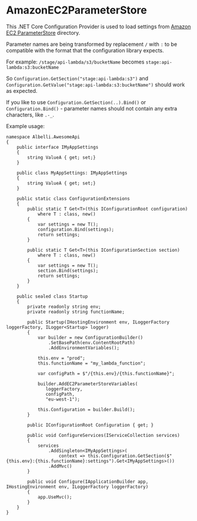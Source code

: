# AmazonEC2ParameterStore

This .NET Core Configuration Provider is used to load settings from [Amazon EC2 ParameterStore](AmazonEC2ParameterStore) directory.

Parameter names are being transformed by replacement `/` with `:` to be compatible with the format that the configuration library expects. 

For example:
`/stage/api-lambda/s3/bucketName` becomes `stage:api-lambda:s3:bucketName`

So
`Configuration.GetSection("stage:api-lambda:s3")` and `Configuration.GetValue("stage:api-lambda:s3:bucketName")` should work as expected. 

If you like to use `Configuration.GetSection(..).Bind()` or `Configuration.Bind()` - parameter names should not contain any extra characters, like `.-_`.

Example usage:

```
namespace Albelli.AwesomeApi
{
    public interface IMyAppSettings
    {
        string ValueA { get; set;}
    }

    public class MyAppSettings: IMyAppSettings
    {
        string ValueA { get; set;}
    }

    public static class ConfigurationExtensions
    {
        public static T Get<T>(this IConfigurationRoot configuration)
            where T : class, new()
        {
            var settings = new T();
            configuration.Bind(settings);
            return settings;
        }

        public static T Get<T>(this IConfigurationSection section)
            where T : class, new()
        {
            var settings = new T();
            section.Bind(settings);
            return settings;
        }
    }

    public sealed class Startup
    {
        private readonly string env;
        private readonly string functionName;

        public Startup(IHostingEnvironment env, ILoggerFactory loggerFactory, ILogger<Startup> logger)
        {
            var builder = new ConfigurationBuilder()
                .SetBasePath(env.ContentRootPath)
                .AddEnvironmentVariables();

            this.env = "prod";
            this.functionName = "my_lambda_function";

            var configPath = $"/{this.env}/{this.functionName}";

            builder.AddEC2ParameterStoreVariables(
               loggerFactory,
               configPath,
               "eu-west-1");

            this.Configuration = builder.Build();
        }

        public IConfigurationRoot Configuration { get; }

        public void ConfigureServices(IServiceCollection services)
        {
            services
                .AddSingleton<IMyAppSettings>(
                    context => this.Configuration.GetSection($"{this.env}:{this.functionName}:settings").Get<IMyAppSettings>())
                .AddMvc()
        }

        public void Configure(IApplicationBuilder app, IHostingEnvironment env, ILoggerFactory loggerFactory)
        {
            app.UseMvc();
        }
    }
}

```

[AmazonEC2ParameterStore]: http://docs.aws.amazon.com/systems-manager/latest/userguide/sysman-paramstore-working.html


  